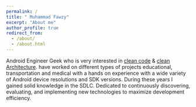 ```yaml
---
permalink: /
title: " Muhammad Fawzy"
excerpt: "About me"
author_profile: true
redirect_from: 
  - /about/
  - /about.html
---
```


Android Engineer Geek who is very interested in [clean code](https://g.co/kgs/FQn1tv) & [clean Architecture](https://g.co/kgs/AxPcTT).
have worked on different types of projects educational, transportation and medical with a hands on experience with a wide variety of Android device resolutions and SDK versions. During these years I gained solid knowledge in the SDLC. Dedicated to continuously discovering, evaluating, and implementing new technologies to maximize development efficiency.
